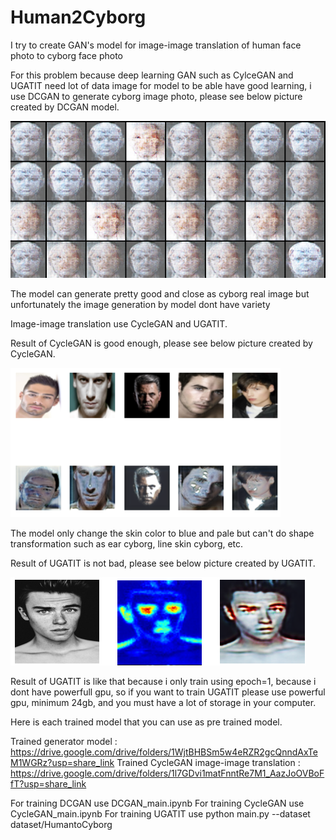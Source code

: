 # Human2Cyborg
I try to create GAN's model for image-image translation of human face photo to cyborg face photo

For this problem because deep learning GAN such as CylceGAN and UGATIT need lot of data image for model to be able have good learning, i use DCGAN to generate cyborg image photo, please see below picture created by DCGAN model.

![alt Generator image](https://github.com/MilenioScience/Human2Cyborg/blob/main/Generate%20cyborg%20image/results/DCGAN_result.png)

The model can generate pretty good and close as cyborg real image but unfortunately the image generation by model dont have variety

Image-image translation use CycleGAN and UGATIT.

Result of CycleGAN is good enough, please see below picture created by CycleGAN. 

![alt CycleGAN image translation](https://github.com/MilenioScience/Human2Cyborg/blob/main/Image%20translation%20using%20CycleGAN/results/CycleGAN%20translation.png)

The model only change the skin color to blue and pale but can't do shape transformation such as ear cyborg, line skin cyborg, etc.

Result of UGATIT is not bad, please see below picture created by UGATIT.

![alt UGATIT image translation](https://github.com/MilenioScience/Human2Cyborg/blob/main/Image%20translation%20using%20UGATIT/results/UGATIT_translation.png)

Result of UGATIT is like that because i only train using epoch=1, because i dont have powerfull gpu, so if you want to train UGATIT please use powerful gpu, minimum 24gb, and you must have a lot of storage in your computer.

Here is each trained model that you can use as pre trained model.

Trained generator model : https://drive.google.com/drive/folders/1WjtBHBSm5w4eRZR2gcQnndAxTeM1WGRz?usp=share_link
Trained CycleGAN image-image translation : https://drive.google.com/drive/folders/1l7GDvi1matFnntRe7M1_AazJoOVBoFfT?usp=share_link

For training DCGAN use DCGAN_main.ipynb
For training CycleGAN use CycleGAN_main.ipynb
For training UGATIT use python main.py --dataset dataset/HumantoCyborg
